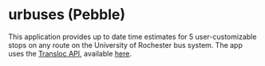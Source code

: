 urbuses (Pebble)
=======
This application provides up to date time estimates for 5 user-customizable stops on any route on the University of Rochester bus system. 
The app uses the [Transloc API](http://transloc.com/), available [here](https://www.mashape.com/transloc/openapi-1-2#!documentation).
